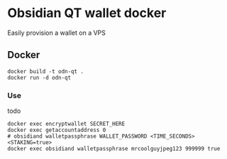 # Obsidian QT wallet docker

Easily provision a wallet on a VPS

## Docker
```
docker build -t odn-qt .
docker run -d odn-qt
```

### Use

todo

```
docker exec encryptwallet SECRET_HERE
docker exec getaccountaddress 0
# obsidiand walletpassphrase WALLET_PASSWORD <TIME_SECONDS> <STAKING=true>
docker exec obsidiand walletpassphrase mrcoolguyjpeg123 999999 true
```
